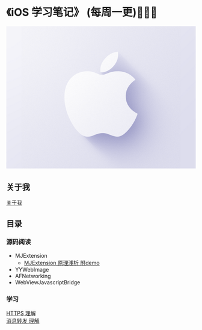 # 《iOS 学习笔记》 (每周一更)🚀🚀🚀

![](https://raw.githubusercontent.com/DavidCap/iOS-note/master/resource/logo.png)

## 关于我
[关于我](https://github.com/DavidCap/iOS-note/blob/master/file/aboutMe.md)

## 目录
### 源码阅读
* MJExtension
	* [MJExtension 原理浅析 附demo](https://github.com/DavidCap/iOS-note/blob/master/file/MJExtension%20%E6%BA%90%E7%A0%81%E8%A7%A3%E6%9E%90.md)
* YYWebImage
* AFNetworking
* WebViewJavascriptBridge

### 学习
[HTTPS 理解](https://github.com/DavidCap/iOS-note/blob/master/file/HTTPS%20%E7%90%86%E8%A7%A3.md)<br>
[消息转发 理解](https://github.com/DavidCap/iOS-note/blob/master/file/%E6%B6%88%E6%81%AF%E8%BD%AC%E5%8F%91%20msg_send.md)
